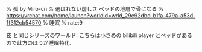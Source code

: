 % 孤 by Miro-cn
% 選ばれない虚しさ ベッドの地層で骨になる
% https://vrchat.com/home/launch?worldId=wrld_29e92dbd-b1fa-479a-a53d-1f312cb54570
% 睡眠
% rate:9

[夜](#wrld_394304f6-9938-40df-ab98-35ba57e3f75b) と同じシリーズのワールド.
こちらは小さめの bilibili player とベッドがあるので此方のほうが睡眠特化.

